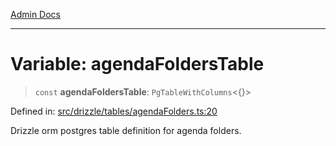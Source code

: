 [Admin Docs](/)

***

# Variable: agendaFoldersTable

> `const` **agendaFoldersTable**: `PgTableWithColumns`\<\{\}\>

Defined in: [src/drizzle/tables/agendaFolders.ts:20](https://github.com/NishantSinghhhhh/talawa-api/blob/392788fe2d27c588c46069b772af4fd307c1489d/src/drizzle/tables/agendaFolders.ts#L20)

Drizzle orm postgres table definition for agenda folders.
